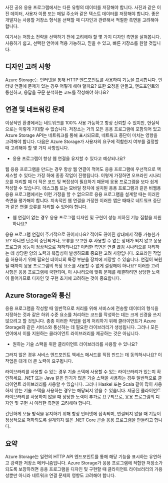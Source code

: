 사진 공유 응용 프로그램에서는 다른 유형의 데이터를 저장해야 합니다. 사진과 같은 이진 데이터, 사용자 이름 또는 메일 주소와 같은 텍스트 데이터를 저장해야 합니다. 좋은 개발자는 사용할 저장소 형식을 선택할 때 디자인과 관련해서 적절한 측면을 고려해야 합니다.

여기서는 저장소 전략을 선택하기 전에 고려해야 할 몇 가지 디자인 측면을 살펴봅니다. 사용하기 쉽고, 선택한 언어에 적용 가능하고, 믿을 수 있고, 빠른 저장소를 원할 것입니다.

## <a name="design-considerations"></a>디자인 고려 사항

Azure Storage는 인터넷을 통해 HTTP 엔드포인트를 사용하여 기능을 표시합니다. 인터넷 연결에 문제가 있는 경우 어떻게 해야 할까요? 또한 요청을 만들고, 엔드포인트와 통신하고, 응답을 구문 분석하는 코드를 작성해야 하나요?

## <a name="connectivity-and-networking-issues"></a>연결 및 네트워킹 문제

이상적인 환경에서는 네트워크를 100% 사용 가능하고 항상 신뢰할 수 있지만, 현실적으로는 이렇게 기대할 수 없습니다. 저장소는 거의 모든 응용 프로그램에 포함되어 있고 Azure Storage API는 네트워크를 통해 표시되므로, 네트워크 중단이 미치는 영향을 고려해야 합니다. 다음은 Azure Storage가 사용자의 요구에 적합한지 여부를 결정할 때 고려해야 할 몇 가지 사항입니다.

* 응용 프로그램이 항상 웹 연결을 유지할 수 있다고 예상되나요?

웹 응용 프로그램을 만드는 경우 항상 웹 연결이 적어도 응용 프로그램에 우선적으로 액세스할 수 있다는 가정 하에 종종 작업이 진행됩니다. 이렇게 가정하면 오프라인 시나리오를 처리할 때 더 적은 코드 및 복잡성이 필요하기 때문에 응용 프로그램을 보다 쉽게 작성할 수 있습니다. 데스크톱 또는 모바일 장치에 설치된 응용 프로그램과 같은 비웹용 응용 프로그램에서는 이런 가정을 할 수 없으므로 응용 프로그램을 설계할 때는 이러한 측면을 평가해야 합니다. 지속적인 웹 연결을 가정한 이러한 앱은 때때로 네트워크 중단과 같은 연결 오류를 처리할 수 있어야 합니다.

* 웹 연결이 없는 경우 응용 프로그램 디자인 및 구현이 성능 저하된 기능 집합을 지원하나요?

응용 프로그램 연결이 주기적으로 끊어지나요? 적어도 끊어진 상태에서 작동 가능한가요? 아니면 단순히 중단되거나, 오류를 보고한 후 사용할 수 없는 상태가 되지 않고 응용 프로그램 성능이 정상적으로 저하되나요? 이러한 측면은 연결 끊김 시나리오를 처리하는 데 상당한 양의 노력과 복잡성이 발생하므로 중요한 고려 사항입니다. 오프라인 작업을 허용하기 위해 필요한 데이터의 특정 부분을 장치에 저장할 수 있습니다. 연결이 복원될 때까지 응용 프로그램의 특정 요소를 사용할 수 없게 설정해야 하나요? 이러한 고려 사항은 응용 프로그램에 국한되며, 이 시나리오에 맞춰 문제를 해결하려면 상당한 노력이 들어가므로 디자인 및 구현 초기에 고려하는 것이 중요합니다.

## <a name="communicating-with-azure-storage"></a>Azure Storage와 통신

응용 프로그램을 작성할 때 일반적으로 처리를 위해 서비스에 전송할 데이터의 형식을 지정하는 것과 같은 하위 수준 요소를 처리하는 코드를 작성하는 데는 크게 신경을 쓰지 않으려고 할 것입니다. 종종 이러한 작업을 쉽게 처리하기 위해 클라이언트가 Azure Storage와 같은 서비스와 통신하는 데 필요한 라이브러리가 생성됩니다. 그러나 모든 언어에서 이를 지원하는 클라이언트 라이브러리를 제공하는 것은 아닙니다.

* 원하는 기술 스택을 위한 클라이언트 라이브러리를 사용할 수 있나요?

그러지 않은 경우 서비스 엔드포인트 액세스 메서드를 직접 만드는 데 동의하시나요? 이 작업은 대개 더 큰 노력이 요구됩니다.

라이브러리를 사용할 수 있는 경우 기술 스택에 사용할 수 있는 라이브러리가 있는지 확인하세요. .NET 또는 Java 같은 인기가 많은 기술 스택을 사용하는 경우 일반적으로 클라이언트 라이브러리를 사용할 수 있습니다. 그러나 Haskel 또는 Scala 같이 많이 사용하지 않는 기술 스택을 사용하는 경우는 해당되지 않을 수 있습니다. 제공된 클라이언트 라이브러리를 사용하지 않을 때 상당한 노력이 추가로 요구되므로, 응용 프로그램의 디자인 및 구현 시 이러한 측면을 고려해야 합니다.

간단하게 모듈 방식을 유지하기 위해 항상 인터넷에 접속되며, 연결되지 않을 때 기능이 정상적으로 저하되도록 설계되지 않은 .NET Core 콘솔 응용 프로그램을 만들려고 합니다.

## <a name="summary"></a>요약

Azure Storage는 일련의 HTTP API 엔드포인트를 통해 해당 기능을 표시하는 유연하고 강력한 저장소 메커니즘입니다. Azure Storage가 응용 프로그램에 적합한 저장소가 되도록 보장하려면 응용 프로그램을 디자인 및 구현할 때 클라이언트 라이브러리의 가용성뿐만 아니라 네트워크 연결 문제의 영향도 고려해야 합니다.

